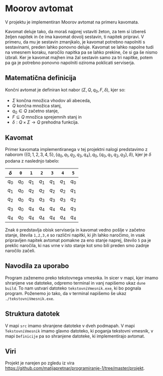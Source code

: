 # Moorov avtomat

V projektu je implementiran Moorov avtomat na primeru kavomata.

Kavomat deluje tako, da moraš najprej vstaviti žeton, za tem si izbereš željen napitek in če ima kavomat dovolj sestavin, ti napitek pripravi. V primeru, da mu
je sestavin zmanjkalo, je kavomat potrebno napolniti s sestavinami, preden lahko ponovno deluje. Kavomat se lahko napolne tudi na vmesnem koraku, naročilo napitka
pa se lahko prekine, če si ga še nismo izbrali. Ker je kavomat majhen ima žal sestavin samo za tri napitke, potem pa ga je potrebno ponovno napolniti oziroma
poklicati serviserja.

## Matematična definicija

Končni avtomat je definiran kot nabor $(\Sigma, Q, q_0, F, \delta)$, kjer so:

- $\Sigma$ končna množica vhodov ali abeceda,
- $Q$ končna množica stanj,
- $q_0 \in Q$ začetno stanje,
- $F \subseteq Q$ množica sprejemnih stanj in
- $\delta : Q \times \Sigma \to Q$ prehodna funkcija.

## Kavomat

Primer kavomata implementiranega v tej projektni nalogi predstavimo z naborom 
$(\{0, 1, 2, 3, 4, 5\}, \{q_0, q_1, q_2, q_3, q_4\}, q_0, \{q_0, q_1, q_2, q_3\}, \delta)$, kjer je $\delta$ podana z naslednjo tabelo:

| $\delta$ | `0`   | `1`   | `2`   | `3`   | `4`   | `5`   |
| -------- | ----- | ----- | ----- | ----- | ----- | ----- |
| $q_0$    | $q_0$ | $q_1$ | $q_1$ | $q_1$ | $q_1$ | $q_0$ |
| $q_1$    | $q_0$ | $q_2$ | $q_2$ | $q_2$ | $q_2$ | $q_1$ |
| $q_2$    | $q_0$ | $q_3$ | $q_3$ | $q_3$ | $q_3$ | $q_2$ |
| $q_3$    | $q_0$ | $q_4$ | $q_4$ | $q_4$ | $q_4$ | $q_3$ |
| $q_4$    | $q_0$ | $q_4$ | $q_4$ | $q_4$ | $q_4$ | $q_4$ |

Znak `0` predstavlja obisk serviserja in kavomat vedno pošlje v začetno stanje, števila `1,2,3,4` so različni napitki, ki jih lahko naročimo, in
vsak pripravljen napitek avtomat pomakne za eno stanje naprej, število `5` pa je preklic naročila, ki nas vrne v isto stanje kot smo bili preden 
smo zadnje naročilo začeli.

## Navodila za uporabo

Program zaženemo preko tekstovnega vmesnka. In sicer v mapi, kjer imamo shranjene vse datoteke, odpremo terminal in vanj napišemo ukaz `dune build`.
To nam ustvari datoteko `tekstovniVmesnik.exe`, ki bo pognala program. Poženemo jo tako, da v terminal napišemo še ukaz `./tekstovniVmesnik.exe`.

## Struktura datotek

V mapi `src` imamo shranjene datoteke v dveh podmapah. V mapi `TekstovniVmesnik` imamo glavno datoteko, ki poganja tekstovni vmesnik, v mapi `Definicije`
pa so shranjene datoteke, ki implementirajo avtomat.

## Viri

Projekt je narejen po zgledu iz vira https://github.com/matijapretnar/programiranje-1/tree/master/projekt.
